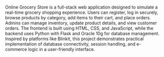 Online Grocery Store is a full-stack web application designed to simulate a real-time grocery shopping experience. Users can register, log in securely, browse products by category, add items to their cart, and place orders. Admins can manage inventory, update product details, and view customer orders. The frontend is built using HTML, CSS, and JavaScript, while the backend uses Python with Flask and Oracle 10g for database management. Inspired by platforms like Blinkit, this project demonstrates practical implementation of database connectivity, session handling, and e-commerce logic in a user-friendly interface.

